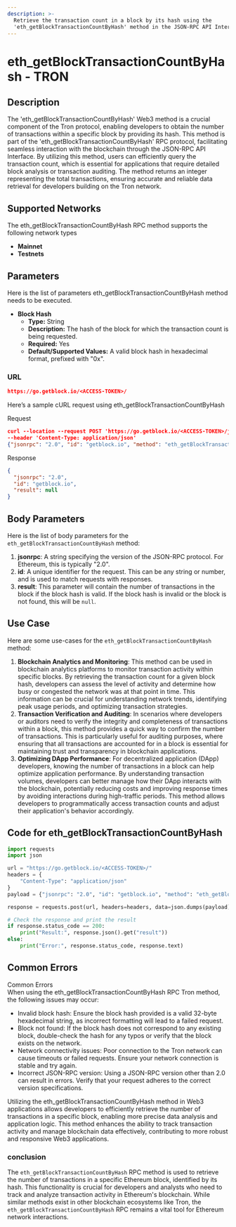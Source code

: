 ```yaml
---
description: >-
  Retrieve the transaction count in a block by its hash using the
  'eth_getBlockTransactionCountByHash' method in the JSON-RPC API Interface.
---
```


# eth\_getBlockTransactionCountByHash - TRON

## Description

The 'eth\_getBlockTransactionCountByHash' Web3 method is a crucial component of the Tron protocol, enabling developers to obtain the number of transactions within a specific block by providing its hash. This method is part of the 'eth\_getBlockTransactionCountByHash' RPC protocol, facilitating seamless interaction with the blockchain through the JSON-RPC API Interface. By utilizing this method, users can efficiently query the transaction count, which is essential for applications that require detailed block analysis or transaction auditing. The method returns an integer representing the total transactions, ensuring accurate and reliable data retrieval for developers building on the Tron network.

## Supported Networks

The eth\_getBlockTransactionCountByHash RPC method supports the following network types

* **Mainnet**
* **Testnets**

## Parameters

Here is the list of parameters eth\_getBlockTransactionCountByHash method needs to be executed.

* **Block Hash**
  * **Type:** String
  * **Description:** The hash of the block for which the transaction count is being requested.
  * **Required:** Yes
  * **Default/Supported Values:** A valid block hash in hexadecimal format, prefixed with "0x".

### URL

```json
https://go.getblock.io/<ACCESS-TOKEN>/
```

Here’s a sample cURL request using eth\_getBlockTransactionCountByHash

Request

```json
curl --location --request POST 'https://go.getblock.io/<ACCESS-TOKEN>/jsonrpc' 
--header 'Content-Type: application/json' 
{"jsonrpc": "2.0", "id": "getblock.io", "method": "eth_getBlockTransactionCountByHash", "params": ["0x00000000020ef11c87517739090601aa0a7be1de6faebf35ddb14e7ab7d1cc5b"]}
```

Response

```json
{
  "jsonrpc": "2.0",
  "id": "getblock.io",
  "result": null
}
```

## Body Parameters

Here is the list of body parameters for the `eth_getBlockTransactionCountByHash` method:

1. **jsonrpc**: A string specifying the version of the JSON-RPC protocol. For Ethereum, this is typically "2.0".
2. **id**: A unique identifier for the request. This can be any string or number, and is used to match requests with responses.
3. **result**: This parameter will contain the number of transactions in the block if the block hash is valid. If the block hash is invalid or the block is not found, this will be `null`.

## Use Case

Here are some use-cases for the `eth_getBlockTransactionCountByHash` method:

1. **Blockchain Analytics and Monitoring**: This method can be used in blockchain analytics platforms to monitor transaction activity within specific blocks. By retrieving the transaction count for a given block hash, developers can assess the level of activity and determine how busy or congested the network was at that point in time. This information can be crucial for understanding network trends, identifying peak usage periods, and optimizing transaction strategies.
2. **Transaction Verification and Auditing**: In scenarios where developers or auditors need to verify the integrity and completeness of transactions within a block, this method provides a quick way to confirm the number of transactions. This is particularly useful for auditing purposes, where ensuring that all transactions are accounted for in a block is essential for maintaining trust and transparency in blockchain applications.
3. **Optimizing DApp Performance**: For decentralized application (DApp) developers, knowing the number of transactions in a block can help optimize application performance. By understanding transaction volumes, developers can better manage how their DApp interacts with the blockchain, potentially reducing costs and improving response times by avoiding interactions during high-traffic periods. This method allows developers to programmatically access transaction counts and adjust their application's behavior accordingly.

## Code for eth\_getBlockTransactionCountByHash

```python
import requests
import json

url = "https://go.getblock.io/<ACCESS-TOKEN>/"
headers = {
    "Content-Type": "application/json"
}
payload = {"jsonrpc": "2.0", "id": "getblock.io", "method": "eth_getBlockTransactionCountByHash", "params": ["0x00000000020ef11c87517739090601aa0a7be1de6faebf35ddb14e7ab7d1cc5b"]}

response = requests.post(url, headers=headers, data=json.dumps(payload))

# Check the response and print the result
if response.status_code == 200:
    print("Result:", response.json().get("result"))
else:
    print("Error:", response.status_code, response.text)
```

## Common Errors

Common Errors\
When using the eth\_getBlockTransactionCountByHash RPC Tron method, the following issues may occur:

* Invalid block hash: Ensure the block hash provided is a valid 32-byte hexadecimal string, as incorrect formatting will lead to a failed request.
* Block not found: If the block hash does not correspond to any existing block, double-check the hash for any typos or verify that the block exists on the network.
* Network connectivity issues: Poor connection to the Tron network can cause timeouts or failed requests. Ensure your network connection is stable and try again.
* Incorrect JSON-RPC version: Using a JSON-RPC version other than 2.0 can result in errors. Verify that your request adheres to the correct version specifications.

Utilizing the eth\_getBlockTransactionCountByHash method in Web3 applications allows developers to efficiently retrieve the number of transactions in a specific block, enabling more precise data analysis and application logic. This method enhances the ability to track transaction activity and manage blockchain data effectively, contributing to more robust and responsive Web3 applications.

### conclusion

The `eth_getBlockTransactionCountByHash` RPC method is used to retrieve the number of transactions in a specific Ethereum block, identified by its hash. This functionality is crucial for developers and analysts who need to track and analyze transaction activity in Ethereum's blockchain. While similar methods exist in other blockchain ecosystems like Tron, the `eth_getBlockTransactionCountByHash` RPC remains a vital tool for Ethereum network interactions.
